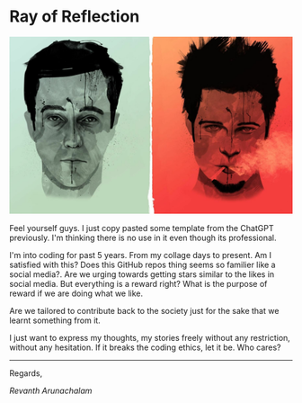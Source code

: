 # Ray of Reflection

![ROR_banner](https://github.com/rayofreflection/.github/blob/main/gh_resource/Fight_club_2.jpg "FC_banner")

Feel yourself guys. I just copy pasted some template from the ChatGPT previously.
I'm thinking there is no use in it even though its professional.

I'm into coding for past 5 years. From my collage days to present. Am I satisfied with this? Does this GitHub repos thing seems so familier like a social media?. Are we urging towards getting stars similar to the likes in social media. But everything is a reward right? What is the purpose of reward if we are doing what we like.

Are we tailored to contribute back to the society just for the sake that we learnt something from it.

I just want to express my thoughts, my stories freely without any restriction, without any hesitation. If it breaks the coding ethics, let it be. Who cares?

---

Regards,

*Revanth Arunachalam*
